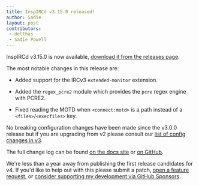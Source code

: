 ```yaml
---
title: InspIRCd v3.15.0 released!
author: Sadie
layout: post
contributors:
 - delthas
 - Sadie Powell
---
```


InspIRCd v3.15.0 is now available, [download it from the releases page](https://github.com/inspircd/inspircd/releases/tag/v3.15.0).

The most notable changes in this release are:

- Added support for the IRCv3 `extended-monitor` extension.

- Added the `regex_pcre2` module which provides the `pcre` regex engine with PCRE2.

- Fixed reading the MOTD when `<connect:motd>` is a path instead of a `<files>`/`<execfiles>` key.

<!--more-->

No breaking configuration changes have been made since the v3.0.0 release but if you are upgrading from v2 please consult our [list of config changes in v3](https://docs.inspircd.org/3/breaking-changes).

The full change log can be found [on the docs site](https://docs.inspircd.org/3/change-log/#inspircd-3150) or [on GitHub](https://github.com/inspircd/inspircd/compare/v3.14.0...v3.15.0).

We're less than a year away from publishing the first release candidates for v4. If you'd like to help out with this please submit a patch, [open a feature request](https://github.com/inspircd/inspircd/issues/new?template=FEATURE_REQUEST.md), or [consider supporting my development via GitHub Sponsors](https://github.com/sponsors/SadieCat/).

